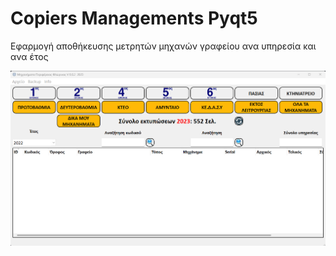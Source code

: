 # Copiers Managements Pyqt5 
Εφαρμογή αποθήκευσης μετρητών μηχανών γραφείου ανα υπηρεσία και ανα έτος


![Preview](https://github.com/dannyswolf/-Copiers_managments_Pyqt5/blob/master/Screenshot%202023-03-04.png)
